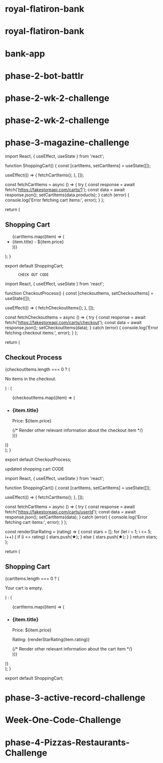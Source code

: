 # royal-flatiron-bank
# royal-flatiron-bank
# bank-app
# phase-2-bot-battlr
# phase-2-wk-2-challenge
# phase-2-wk-2-challenge
# phase-3-magazine-challenge


import React, { useEffect, useState } from 'react';

function ShoppingCart() {
  const [cartItems, setCartItems] = useState([]);

  useEffect(() => {
    fetchCartItems();
  }, []);

  const fetchCartItems = async () => {
    try {
      const response = await fetch('https://fakestoreapi.com/carts/1');
      const data = await response.json();
      setCartItems(data.products);
    } catch (error) {
      console.log('Error fetching cart items:', error);
    }
  };

  return (
    <div>
      <h2>Shopping Cart</h2>
      <ul>
        {cartItems.map((item) => (
          <li key={item.id}>
            {item.title} - ${item.price}
          </li>
        ))}
      </ul>
    </div>
  );
}

export default ShoppingCart;





          
          CHECK OUT CODE
import React, { useEffect, useState } from 'react';

function CheckoutProcess() {
  const [checkoutItems, setCheckoutItems] = useState([]);

  useEffect(() => {
    fetchCheckoutItems();
  }, []);

  const fetchCheckoutItems = async () => {
    try {
      const response = await fetch('https://fakestoreapi.com/carts/checkout');
      const data = await response.json();
      setCheckoutItems(data);
    } catch (error) {
      console.log('Error fetching checkout items:', error);
    }
  };

  return (
    <div>
      <h2>Checkout Process</h2>
      {checkoutItems.length === 0 ? (
        <p>No items in the checkout.</p>
      ) : (
        <ul>
          {checkoutItems.map((item) => (
            <li key={item.id}>
              <h3>{item.title}</h3>
              <p>Price: ${item.price}</p>
              {/* Render other relevant information about the checkout item */}
            </li>
          ))}
        </ul>
      )}
    </div>
  );
}

export default CheckoutProcess;



   updated shopping cart CODE
   
 import React, { useEffect, useState } from 'react';

function ShoppingCart() {
  const [cartItems, setCartItems] = useState([]);

  useEffect(() => {
    fetchCartItems();
  }, []);

  const fetchCartItems = async () => {
    try {
      const response = await fetch('https://fakestoreapi.com/carts/userId');
      const data = await response.json();
      setCartItems(data);
    } catch (error) {
      console.log('Error fetching cart items:', error);
    }
  };

  const renderStarRating = (rating) => {
    const stars = [];
    for (let i = 1; i <= 5; i++) {
      if (i <= rating) {
        stars.push(<span key={i} className="star-filled">&#9733;</span>);
      } else {
        stars.push(<span key={i} className="star">&#9733;</span>);
      }
    }
    return stars;
  };

  return (
    <div>
      <h2>Shopping Cart</h2>
      {cartItems.length === 0 ? (
        <p>Your cart is empty.</p>
      ) : (
        <ul>
          {cartItems.map((item) => (
            <li key={item.id}>
              <h3>{item.title}</h3>
              <p>Price: ${item.price}</p>
              <p>Rating: {renderStarRating(item.rating)}</p>
              {/* Render other relevant information about the cart item */}
            </li>
          ))}
        </ul>
      )}
    </div>
  );
}

export default ShoppingCart;
      

# phase-3-active-record-challenge
# Week-One-Code-Challenge
# phase-4-Pizzas-Restaurants-Challenge
